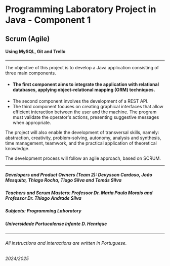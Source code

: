 # Programming Laboratory Project in Java - Component 1

## Scrum (Agile)

#### Using MySQL, Git and Trello

***

The objective of this project is to develop a Java application consisting of three main components. 
- #### The first component aims to integrate the application with relational databases, applying object-relational mapping (ORM) techniques.
- The second component involves the development of a REST API.
- The third component focuses on creating graphical interfaces that allow efficient interaction between the user and the machine.
The program must validate the operator's actions, presenting suggestive messages when appropriate.

The project will also enable the development of transversal skills, namely: abstraction, creativity, problem-solving, autonomy, analysis and synthesis, time management, teamwork, and the practical application of theoretical knowledge.

The development process will follow an agile approach, based on SCRUM.

***

##### Developers and Product Owners (Team 2): Devysson Cardoso, João Mesquita, Thiago Rocha, Tiago Silva and Tomás Silva

##### Teachers and Scrum Masters: Professor Dr. Maria Paula Morais and Professor Dr. Thiago Andrade Silva

##### Subjects: Programming Laboratory

##### Universidade Portucalense Infante D. Henrique

***

###### All instructions and interactions are written in Portuguese.

###### 2024/2025
